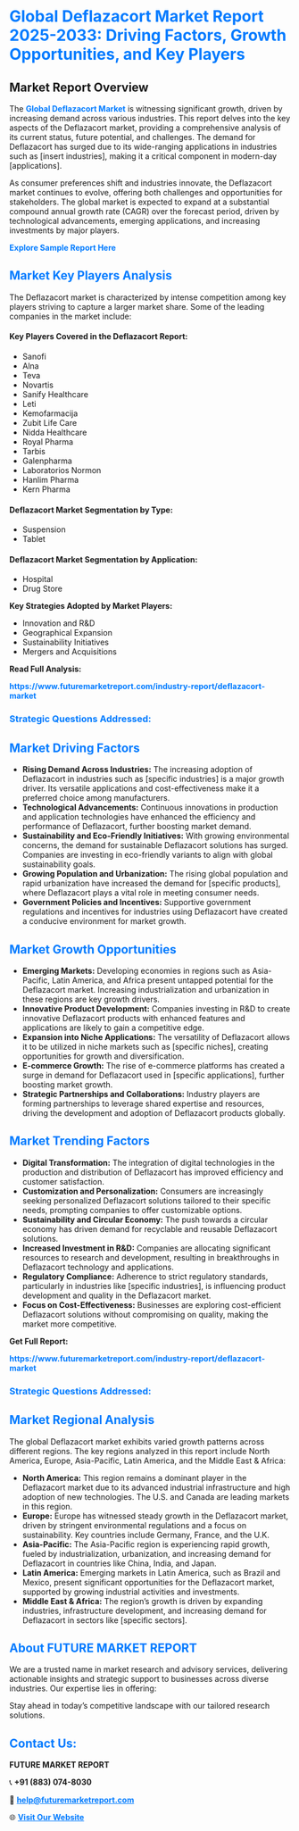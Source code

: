 <h1 style="color: #007BFF;">Global Deflazacort Market Report 2025-2033: Driving Factors, Growth Opportunities, and Key Players</h1>

<section id="overview">
<h2>Market Report Overview</h2>
<p>The <a href="https://www.futuremarketreport.com/industry-report/deflazacort-market" style="color: #007BFF; text-decoration: none;"><strong>Global Deflazacort Market</strong></a> is witnessing significant growth, driven by increasing demand across various industries. This report delves into the key aspects of the Deflazacort market, providing a comprehensive analysis of its current status, future potential, and challenges. The demand for Deflazacort has surged due to its wide-ranging applications in industries such as [insert industries], making it a critical component in modern-day [applications].</p>
<p>As consumer preferences shift and industries innovate, the Deflazacort market continues to evolve, offering both challenges and opportunities for stakeholders. The global market is expected to expand at a substantial compound annual growth rate (CAGR) over the forecast period, driven by technological advancements, emerging applications, and increasing investments by major players.</p>
</section>

<section id="overview">
<p><a href="https://www.futuremarketreport.com/request-sample/reportId=77972" style="color: #007BFF; text-decoration: none;"><strong>Explore Sample Report Here</strong></a></p>
</section>

<section id="key-players">
<h2 style="color: #007BFF;">Market Key Players Analysis</h2>
<p>The Deflazacort market is characterized by intense competition among key players striving to capture a larger market share. Some of the leading companies in the market include:</p>
<h4>Key Players Covered in the Deflazacort Report:</h4>
<ul><li>Sanofi</li><li>Alna</li><li>Teva</li><li>Novartis</li><li>Sanify Healthcare</li><li>Leti</li><li>Kemofarmacija</li><li>Zubit Life Care</li><li>Nidda Healthcare</li><li>Royal Pharma</li><li>Tarbis</li><li>Galenpharma</li><li>Laboratorios Normon</li><li>Hanlim Pharma</li><li>Kern Pharma</li></ul>
<h4>Deflazacort Market Segmentation by Type:</h4>
<ul><li>Suspension</li><li>Tablet</li></ul>

<h4>Deflazacort Market Segmentation by Application:</h4>
<ul><li>Hospital</li><li>Drug Store</li></ul>
<p><strong>Key Strategies Adopted by Market Players:</strong></p>
<ul>
<li>Innovation and R&D</li>
<li>Geographical Expansion</li>
<li>Sustainability Initiatives</li>
<li>Mergers and Acquisitions</li>
</ul>
</section>

<section>
<p><strong>Read Full Analysis: </strong></p><a href="https://www.futuremarketreport.com/industry-report/deflazacort-market" style="color: #007BFF; text-decoration: none;"><strong>https://www.futuremarketreport.com/industry-report/deflazacort-market</strong></a>
<h3 style="color: #007BFF;">Strategic Questions Addressed:</h3>
</section>

<section id="driving-factors">
<h2 style="color: #007BFF;">Market Driving Factors</h2>
<ul>
<li><strong>Rising Demand Across Industries:</strong> The increasing adoption of Deflazacort in industries such as [specific industries] is a major growth driver. Its versatile applications and cost-effectiveness make it a preferred choice among manufacturers.</li>
<li><strong>Technological Advancements:</strong> Continuous innovations in production and application technologies have enhanced the efficiency and performance of Deflazacort, further boosting market demand.</li>
<li><strong>Sustainability and Eco-Friendly Initiatives:</strong> With growing environmental concerns, the demand for sustainable Deflazacort solutions has surged. Companies are investing in eco-friendly variants to align with global sustainability goals.</li>
<li><strong>Growing Population and Urbanization:</strong> The rising global population and rapid urbanization have increased the demand for [specific products], where Deflazacort plays a vital role in meeting consumer needs.</li>
<li><strong>Government Policies and Incentives:</strong> Supportive government regulations and incentives for industries using Deflazacort have created a conducive environment for market growth.</li>
</ul>
</section>

<section id="growth-opportunities">
<h2 style="color: #007BFF;">Market Growth Opportunities</h2>
<ul>
<li><strong>Emerging Markets:</strong> Developing economies in regions such as Asia-Pacific, Latin America, and Africa present untapped potential for the Deflazacort market. Increasing industrialization and urbanization in these regions are key growth drivers.</li>
<li><strong>Innovative Product Development:</strong> Companies investing in R&D to create innovative Deflazacort products with enhanced features and applications are likely to gain a competitive edge.</li>
<li><strong>Expansion into Niche Applications:</strong> The versatility of Deflazacort allows it to be utilized in niche markets such as [specific niches], creating opportunities for growth and diversification.</li>
<li><strong>E-commerce Growth:</strong> The rise of e-commerce platforms has created a surge in demand for Deflazacort used in [specific applications], further boosting market growth.</li>
<li><strong>Strategic Partnerships and Collaborations:</strong> Industry players are forming partnerships to leverage shared expertise and resources, driving the development and adoption of Deflazacort products globally.</li>
</ul>
</section>

<section id="trending-factors">
<h2 style="color: #007BFF;">Market Trending Factors</h2>
<ul>
<li><strong>Digital Transformation:</strong> The integration of digital technologies in the production and distribution of Deflazacort has improved efficiency and customer satisfaction.</li>
<li><strong>Customization and Personalization:</strong> Consumers are increasingly seeking personalized Deflazacort solutions tailored to their specific needs, prompting companies to offer customizable options.</li>
<li><strong>Sustainability and Circular Economy:</strong> The push towards a circular economy has driven demand for recyclable and reusable Deflazacort solutions.</li>
<li><strong>Increased Investment in R&D:</strong> Companies are allocating significant resources to research and development, resulting in breakthroughs in Deflazacort technology and applications.</li>
<li><strong>Regulatory Compliance:</strong> Adherence to strict regulatory standards, particularly in industries like [specific industries], is influencing product development and quality in the Deflazacort market.</li>
<li><strong>Focus on Cost-Effectiveness:</strong> Businesses are exploring cost-efficient Deflazacort solutions without compromising on quality, making the market more competitive.</li>
</ul>
</section>

<section>
<p><strong>Get Full Report: </strong></p><a href="https://www.futuremarketreport.com/industry-report/deflazacort-market" style="color: #007BFF; text-decoration: none;"><strong>https://www.futuremarketreport.com/industry-report/deflazacort-market</strong></a>
<h3 style="color: #007BFF;">Strategic Questions Addressed:</h3>
</section>


<section id="regional-analysis">
<h2 style="color: #007BFF;">Market Regional Analysis</h2>
<p>The global Deflazacort market exhibits varied growth patterns across different regions. The key regions analyzed in this report include North America, Europe, Asia-Pacific, Latin America, and the Middle East & Africa:</p>
<ul>
<li><strong>North America:</strong> This region remains a dominant player in the Deflazacort market due to its advanced industrial infrastructure and high adoption of new technologies. The U.S. and Canada are leading markets in this region.</li>
<li><strong>Europe:</strong> Europe has witnessed steady growth in the Deflazacort market, driven by stringent environmental regulations and a focus on sustainability. Key countries include Germany, France, and the U.K.</li>
<li><strong>Asia-Pacific:</strong> The Asia-Pacific region is experiencing rapid growth, fueled by industrialization, urbanization, and increasing demand for Deflazacort in countries like China, India, and Japan.</li>
<li><strong>Latin America:</strong> Emerging markets in Latin America, such as Brazil and Mexico, present significant opportunities for the Deflazacort market, supported by growing industrial activities and investments.</li>
<li><strong>Middle East & Africa:</strong> The region’s growth is driven by expanding industries, infrastructure development, and increasing demand for Deflazacort in sectors like [specific sectors].</li>
</ul>
</section>

<footer>
<h2 style="color: #007BFF;">About FUTURE MARKET REPORT</h2>
<p>We are a trusted name in market research and advisory services, delivering actionable insights and strategic support to businesses across diverse industries. Our expertise lies in offering:</p>

<p>Stay ahead in today’s competitive landscape with our tailored research solutions.</p>

<h2 style="color: #007BFF;">Contact Us:</h2>
<p><strong>FUTURE MARKET REPORT</strong></p>
<p>📞 <strong>+91 (883) 074-8030</strong></p>
<p>📧 <strong><a href="mailto:help@futuremarketreport.com" style="color: #007BFF;">help@futuremarketreport.com</a></strong></p>
<p>🌐 <strong><a href="https://www.futuremarketreport.com/" style="color: #007BFF;">Visit Our Website</a></strong></p>
</footer>